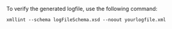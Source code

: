 To verify the generated logfile, use the following command: 
```
xmllint --schema logFileSchema.xsd --noout yourlogfile.xml
```